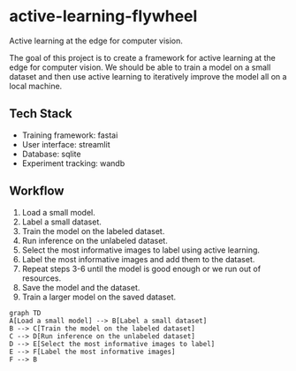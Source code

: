 # active-learning-flywheel
Active learning at the edge for computer vision.

The goal of this project is to create a framework for active learning at the edge for computer vision. We should be able to train a model on a small dataset and then use active learning to iteratively improve the model all on a local machine.

## Tech Stack

- Training framework: fastai
- User interface: streamlit
- Database: sqlite
- Experiment tracking: wandb

## Workflow

1. Load a small model.
2. Label a small dataset.
3. Train the model on the labeled dataset.
4. Run inference on the unlabeled dataset.
5. Select the most informative images to label using active learning.
6. Label the most informative images and add them to the dataset.
7. Repeat steps 3-6 until the model is good enough or we run out of resources.
8. Save the model and the dataset.
9. Train a larger model on the saved dataset.



```mermaid
graph TD
A[Load a small model] --> B[Label a small dataset]
B --> C[Train the model on the labeled dataset]
C --> D[Run inference on the unlabeled dataset]
D --> E[Select the most informative images to label]
E --> F[Label the most informative images]
F --> B
```
    